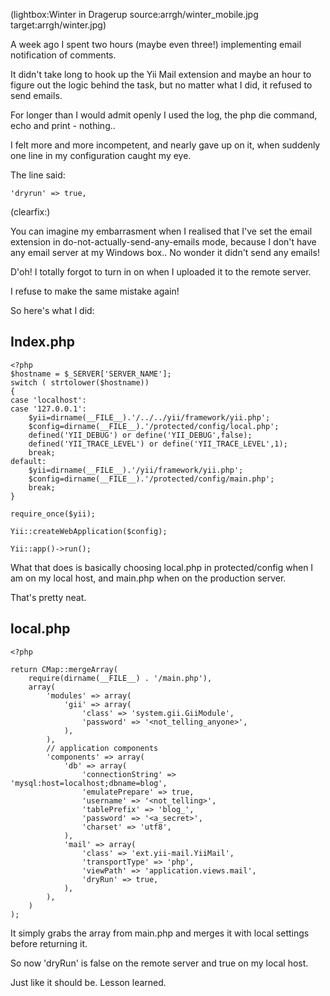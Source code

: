 <!--
Title: Arrgh
Author:
Date: 2010/12/20 03:43:00
Datetime: 2010-12-20
Updated: 2010/12/20 16:58:00
Description: Winterly reminder that it's better to be safe than sorry in programming. Automatic dual configuration in Yii.
Template: post
Disqusid: /arrgh
ogimage: arrgh/winter.jpg
thumb: arrgh/winter_custom.jpg
Keywords: php, yii, email, configuration, localhost, remote
Tags: yii, php, programming, wtf
blogpost: true
published: true
-->
(lightbox:Winter in Dragerup source:arrgh/winter_mobile.jpg target:arrgh/winter.jpg)

A week ago I spent two hours (maybe even three!) implementing email notification of comments.

It didn't take long to hook up the Yii Mail extension and maybe an hour to figure out the logic behind the task, but no matter what I did, it refused to send emails.

For longer than I would admit openly I used the log, the php die command, echo and print - nothing..

I felt more and more incompetent, and nearly gave up on it, when suddenly one line in my configuration caught my eye.

The line said:

    'dryrun' => true,

(clearfix:)

You can imagine my embarrasment when I realised that I've set the email extension in do-not-actually-send-any-emails mode, because I don't have any email server at my Windows box.. No wonder it didn't send any emails!

D'oh! I totally forgot to turn in on when I uploaded it to the remote server.

I refuse to make the same mistake again!

So here's what I did:

## Index.php
    <?php
    $hostname = $_SERVER['SERVER_NAME'];
    switch ( strtolower($hostname))
    {
    case 'localhost':
    case '127.0.0.1':
        $yii=dirname(__FILE__).'/../../yii/framework/yii.php';
        $config=dirname(__FILE__).'/protected/config/local.php';
        defined('YII_DEBUG') or define('YII_DEBUG',false);
        defined('YII_TRACE_LEVEL') or define('YII_TRACE_LEVEL',1);
        break;
    default:
        $yii=dirname(__FILE__).'/yii/framework/yii.php';
        $config=dirname(__FILE__).'/protected/config/main.php';
        break;
    }

    require_once($yii);

    Yii::createWebApplication($config);

    Yii::app()->run();

What that does is basically choosing local.php in protected/config when I am on my local host, and main.php when on the production server.

That's pretty neat.

## local.php
    <?php

    return CMap::mergeArray(
        require(dirname(__FILE__) . '/main.php'),
        array(
            'modules' => array(
                'gii' => array(
                    'class' => 'system.gii.GiiModule',
                    'password' => '<not_telling_anyone>',
                ),
            ),
            // application components
            'components' => array(
                'db' => array(
                    'connectionString' => 'mysql:host=localhost;dbname=blog',
                    'emulatePrepare' => true,
                    'username' => '<not_telling>',
                    'tablePrefix' => 'blog_',
                    'password' => '<a_secret>',
                    'charset' => 'utf8',
                ),
                'mail' => array(
    	            'class' => 'ext.yii-mail.YiiMail',
    	            'transportType' => 'php',
    	            'viewPath' => 'application.views.mail',
    	            'dryRun' => true,
    	        ),
            ),
        )
    );

It simply grabs the array from main.php and merges it with local settings before returning it.

So now 'dryRun' is false on the remote server and true on my local host.

Just like it should be. Lesson learned.
